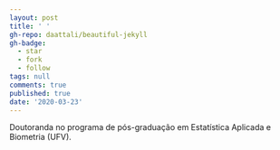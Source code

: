 ```yaml
---
layout: post
title: ' '
gh-repo: daattali/beautiful-jekyll
gh-badge:
  - star
  - fork
  - follow
tags: null
comments: true
published: true
date: '2020-03-23'
---
```


Doutoranda no programa de pós-graduação em Estatística Aplicada e Biometria (UFV).
